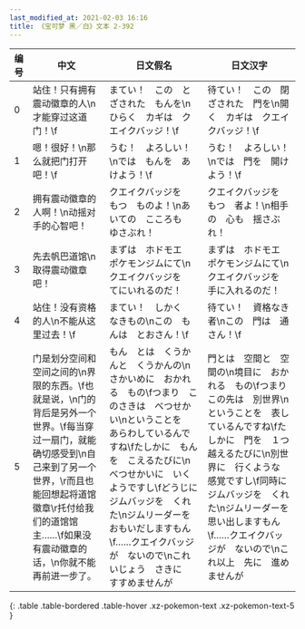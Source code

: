 ```yaml
---
last_modified_at: 2021-02-03 16:16
title: 《宝可梦 黑／白》文本 2-392
---
```

| 编号 | 中文 | 日文假名 | 日文汉字 |
| ---- | ---- | ---- | --- |
| 0 | 站住！只有拥有震动徽章的人\n才能穿过这道门！\f | まてい！　この　とざされた　もんを\nひらく　カギは　クエイクバッジ！\f | 待てい！　この　閉ざされた　門を\n開く　カギは　クエイクバッジ！\f |
| 1 | 嗯！很好！\n那么就把门打开吧！\f | うむ！　よろしい！\nでは　もんを　あけよう！\f | うむ！　よろしい！\nでは　門を　開けよう！\f |
| 2 | 拥有震动徽章的人啊！\n动摇对手的心智吧！ | クエイクバッジを　もつ　ものよ！\nあいての　こころも　ゆさぶれ！ | クエイクバッジを　もつ　者よ！\n相手の　心も　揺さぶれ！ |
| 3 | 先去帆巴道馆\n取得震动徽章吧！ | まずは　ホドモエ　ポケモンジムにて\nクエイクバッジを　てにいれるのだ！ | まずは　ホドモエ　ポケモンジムにて\nクエイクバッジを　手に入れるのだ！ |
| 4 | 站住！没有资格的人\n不能从这里过去！\f | まてい！　しかく　なきもの\nこの　もんは　とおさん！\f | 待てい！　資格なき者\nこの　門は　通さん！\f |
| 5 | 门是划分空间和空间之间的\n界限的东西。\f也就是说，\n门的背后是另外一个世界。\f每当穿过一扇门，就能确切感受到\n自己来到了另一个世界，\r而且也能回想起将道馆徽章\r托付给我们的道馆馆主……\f如果没有震动徽章的话，\n你就不能再前进一步了。 | もん　とは　くうかんと　くうかんの\nさかいめに　おかれる　もの\fつまり　このさきは　べつせかい\nということを　あらわしているんですね\fたしかに　もんを　こえるたびに\nべつせかいに　いくようですし\fどうじに　ジムバッジを　くれた\nジムリーダーを　おもいだしますもん\f……クエイクバッジが　ないので\nこれいじょう　さきに　すすめませんが | 門とは　空間と　空間の\n境目に　おかれる　もの\fつまり　この先は　別世界\nということを　表しているんですね\fたしかに　門を　１つ　越えるたびに\n別世界に　行くような　感覚ですし\f同時に　ジムバッジを　くれた\nジムリーダーを　思い出しますもん\f……クエイクバッジが　ないので\nこれ以上　先に　進めませんが |
{: .table .table-bordered .table-hover .xz-pokemon-text .xz-pokemon-text-5 }
